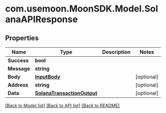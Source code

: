 # com.usemoon.MoonSDK.Model.SolanaAPIResponse

## Properties

| Name        | Type                                                      | Description | Notes       |
| ----------- | --------------------------------------------------------- | ----------- | ----------- |
| **Success** | **bool**                                                  |             |             |
| **Message** | **string**                                                |             |             |
| **Body**    | [**InputBody**](inputbody.md)                             |             | \[optional] |
| **Address** | **string**                                                |             | \[optional] |
| **Data**    | [**SolanaTransactionOutput**](solanatransactionoutput.md) |             | \[optional] |

[\[Back to Model list\]](./#documentation-for-models) [\[Back to API list\]](./#documentation-for-api-endpoints) [\[Back to README\]](./)
